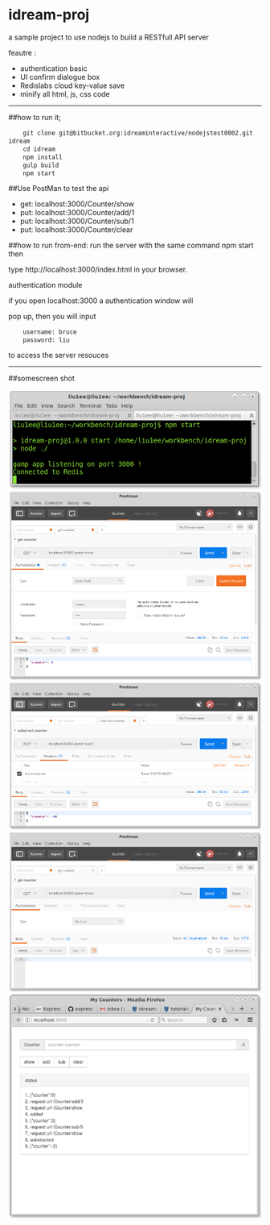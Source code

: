 # idream-proj
a sample project to use nodejs to build a RESTfull API server

feautre :
+ authentication basic
+ UI confirm dialogue box
+ Redislabs cloud key-value save
+ minify all html, js, css code
****
##how to run it;
```shell
	git clone git@bitbucket.org:idreaminteractive/nodejstest0002.git idream
	cd idream
	npm install
	gulp build
	npm start
```

##Use PostMan to test the api
+ get: localhost:3000/Counter/show
+ put: localhost:3000/Counter/add/1
+ put: localhost:3000/Counter/sub/1
+ put: localhost:3000/Counter/clear

##how to run from-end:
run the server with the same  command  npm start then

type  http://localhost:3000/index.html in your browser.

authentication module

if you open localhost:3000 a authentication window will

pop up, then you will input
```
	username: bruce
	password: liu
```
to access the server resouces
****
##somescreen shot

![](readmeimg/cmd.png)
![](readmeimg/postman_auth.png)
![](readmeimg/postman_auth_sub.png)
![](readmeimg/postman_unauth.png)
![](readmeimg/ui.png)


